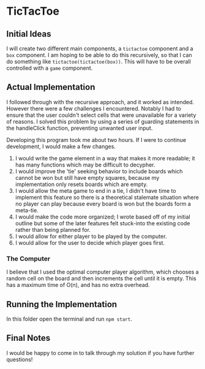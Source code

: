 # TicTacToe

## Initial Ideas

I will create two different main components, a `tictactoe` component and a `box` component. I am hoping to be able to do this recursively, so that I can do something like `tictactoe(tictactoe(box))`. This will have to be overall controlled with a `game` component.

## Actual Implementation

I followed through with the recursive approach, and it worked as intended. However there were a few challenges I encountered. Notably I had to ensure that the user couldn't select cells that were unavailable for a variety of reasons. I solved this problem by using a series of guarding statements in the handleClick function, preventing unwanted user input.

Developing this program took me about two hours. If I were to continue development, I would make a few changes.

1.  I would write the game element in a way that makes it more readable; it has many functions which may be difficult to decypher. 
2. I would improve the 'tie' seeking behavior to include boards which cannot be won but still have empty squares, because my implementation only resets boards which are empty.
3. I would allow the meta game to end in a tie, I didn't have time to implement this feature so there is a theoretical stalemate situation where no player can play because every board is won but the boards form a meta-tie.
4. I would make the code more organized; I wrote based off of my initial outline but some of the later features felt stuck-into the existing code rather than being planned for.
5. I would allow for either player to be played by the computer.
6. I would allow for the user to decide which player goes first.

### The Computer

I believe that I used the optimal computer player algorithm, which chooses a random cell on the board and then increments the cell until it is empty. This has a maximum time of O(n), and has no extra overhead.

## Running the Implementation

In this folder open the terminal and run `npm start`.

## Final Notes

I would be happy to come in to talk through my solution if you have further questions!
